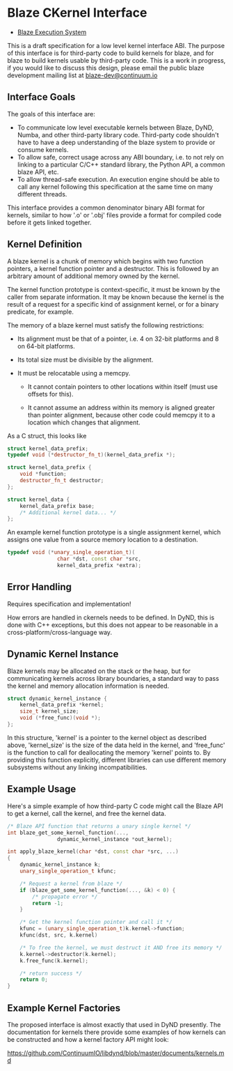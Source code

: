 Blaze CKernel Interface
=======================

 * [Blaze Execution System](blaze-execution.md)

This is a draft specification for a low level kernel
interface ABI. The purpose of this interface is for
third-party code to build kernels for blaze, and for
blaze to build kernels usable by third-party code.
This is a work in progress, if you would like to
discuss this design, please email the public blaze
development mailing list at blaze-dev@continuum.io

Interface Goals
---------------

The goals of this interface are:

 * To communicate low level executable kernels between
   Blaze, DyND, Numba, and other third-party library code.
   Third-party code shouldn't have to have a deep
   understanding of the blaze system to provide
   or consume kernels.
 * To allow safe, correct usage across any ABI boundary,
   i.e. to not rely on linking to a particular C/C++
   standard library, the Python API, a common blaze API, etc.
 * To allow thread-safe execution. An execution engine
   should be able to call any kernel following this
   specification at the same time on many different threads.

This interface provides a common denominator binary ABI
format for kernels, similar to how '.o' or '.obj' files
provide a format for compiled code before it gets linked
together.

Kernel Definition
-----------------

A blaze kernel is a chunk of memory which begins with
two function pointers, a kernel function pointer and a
destructor. This is followed by an arbitrary amount of
additional memory owned by the kernel.

The kernel function prototype is context-specific,
it must be known by the caller from separate information.
It may be known because the kernel is the result of
a request for a specific kind of assignment kernel, or
for a binary predicate, for example.

The memory of a blaze kernel must satisfy the following
restrictions:

 * Its alignment must be that of a pointer, i.e.
   4 on 32-bit platforms and 8 on 64-bit platforms.

 * Its total size must be divisible by the alignment.

 * It must be relocatable using a memcpy.

   - It cannot contain pointers to other
     locations within itself (must use offsets for this).

   - It cannot assume an address within its memory
     is aligned greater than pointer alignment, because
     other code could memcpy it to a location which
     changes that alignment.

As a C struct, this looks like

```cpp
struct kernel_data_prefix;
typedef void (*destructor_fn_t)(kernel_data_prefix *);

struct kernel_data_prefix {
    void *function;
    destructor_fn_t destructor;
};

struct kernel_data {
    kernel_data_prefix base;
    /* Additional kernel data... */
};
```

An example kernel function prototype is a single assignment kernel,
which assigns one value from a source memory location
to a destination.

```cpp
typedef void (*unary_single_operation_t)(
                char *dst, const char *src,
                kernel_data_prefix *extra);
```

Error Handling
--------------

Requires specification and implementation!

How errors are handled in ckernels needs to be defined. In DyND,
this is done with C++ exceptions, but this does not appear to be
reasonable in a cross-platform/cross-language way.

Dynamic Kernel Instance
-----------------------

Blaze kernels may be allocated on the stack or the heap,
but for communicating kernels across library boundaries,
a standard way to pass the kernel and memory allocation
information is needed.

```cpp
struct dynamic_kernel_instance {
    kernel_data_prefix *kernel;
    size_t kernel_size;
    void (*free_func)(void *);
};
```

In this structure, 'kernel' is a pointer to the
kernel object as described above, 'kernel_size'
is the size of the data held in the kernel, and
'free_func' is the function to call for deallocating
the memory 'kernel' points to. By providing this function
explicitly, different libraries can use different
memory subsystems without any linking incompatibilities.

Example Usage
-------------

Here's a simple example of how third-party C code might call
the Blaze API to get a kernel, call the kernel, and free
the kernel data.

```cpp
/* Blaze API function that returns a unary single kernel */
int blaze_get_some_kernel_function(...,
                dynamic_kernel_instance *out_kernel);

int apply_blaze_kernel(char *dst, const char *src, ...)
{
    dynamic_kernel_instance k;
    unary_single_operation_t kfunc;

    /* Request a kernel from blaze */
    if (blaze_get_some_kernel_function(..., &k) < 0) {
        /* propagate error */
        return -1;
    }

    /* Get the kernel function pointer and call it */
    kfunc = (unary_single_operation_t)k.kernel->function;
    kfunc(dst, src, k.kernel)

    /* To free the kernel, we must destruct it AND free its memory */
    k.kernel->destructor(k.kernel);
    k.free_func(k.kernel);

    /* return success */
    return 0;
}
```

Example Kernel Factories
------------------------

The proposed interface is almost exactly that used in DyND
presently. The documentation for kernels there provide some
examples of how kernels can be constructed and how a kernel
factory API might look:

https://github.com/ContinuumIO/libdynd/blob/master/documents/kernels.md

